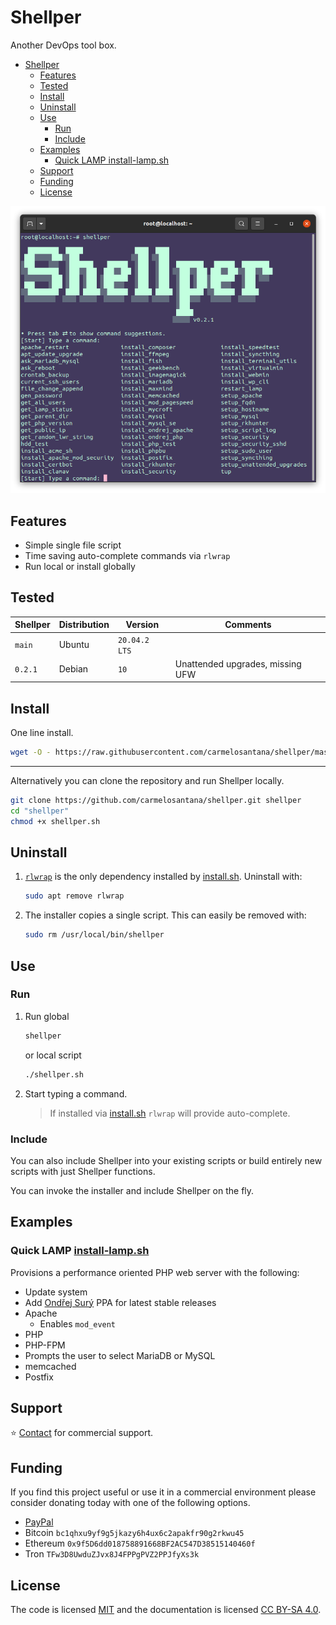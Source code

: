 # Shellper

Another DevOps tool box.

- [Shellper](#shellper)
  - [Features](#features)
  - [Tested](#tested)
  - [Install](#install)
  - [Uninstall](#uninstall)
  - [Use](#use)
    - [Run](#run)
    - [Include](#include)
  - [Examples](#examples)
    - [Quick LAMP install-lamp.sh](#quick-lamp-install-lampsh)
  - [Support](#support)
  - [Funding](#funding)
  - [License](#license)

[![Shellper screenshot](assets/shellper-screenshot.png)](https://www.youtube.com/watch?v=RiqMoP9DCSU)

## Features

- Simple single file script
- Time saving auto-complete commands via `rlwrap`
- Run local or install globally

## Tested

| Shellper | Distribution | Version       | Comments                         |
| -------- | ------------ | ------------- | -------------------------------- |
| `main`   | Ubuntu       | `20.04.2 LTS` |                                  |
| `0.2.1`  | Debian       | `10`          | Unattended upgrades, missing UFW |


## Install

One line install.

```bash
wget -O - https://raw.githubusercontent.com/carmelosantana/shellper/master/install.sh | sudo bash
```

---

Alternatively you can clone the repository and run Shellper locally.

```bash
git clone https://github.com/carmelosantana/shellper.git shellper
cd "shellper"
chmod +x shellper.sh
```

## Uninstall

1. [`rlwrap`](https://github.com/hanslub42/rlwrap) is the only dependency installed by [install.sh](install.sh). Uninstall with:

    ```bash
    sudo apt remove rlwrap
    ```

2. The installer copies a single script. This can easily be removed with:

    ```bash
    sudo rm /usr/local/bin/shellper
    ```

## Use

### Run

1. Run global

    ```bash
    shellper
    ```

    or local script

    ```bash
    ./shellper.sh
    ```

2. Start typing a command.

    > If installed via [install.sh](install.sh) `rlwrap` will provide auto-complete.

### Include

You can also include Shellper into your existing scripts or build entirely new scripts with just Shellper functions.

You can invoke the installer and include Shellper on the fly.

## Examples

### Quick LAMP [install-lamp.sh](examples/install-lamp.sh)

Provisions a performance oriented PHP web server with the following:

- Update system
- Add [Ondřej Surý](https://launchpad.net/~ondrej/+archive/ubuntu/php/) PPA for latest stable releases
- Apache
  - Enables `mod_event`
- PHP
- PHP-FPM
- Prompts the user to select MariaDB or MySQL
- memcached
- Postfix

## Support

⭐ [Contact](https://github.com/carmelosantana/) for commercial support.

## Funding

If you find this project useful or use it in a commercial environment please consider donating today with one of the following options.

- [PayPal](https://www.paypal.com/donate?hosted_button_id=5RKFT8CT6DAVE)
- Bitcoin `bc1qhxu9yf9g5jkazy6h4ux6c2apakfr90g2rkwu45`
- Ethereum `0x9f5D6dd018758891668BF2AC547D38515140460f`
- Tron `TFw3D8UwduZJvx8J4FPPgPVZ2PPJfyXs3k`

## License

The code is licensed [MIT](https://opensource.org/licenses/MIT) and the documentation is licensed [CC BY-SA 4.0](https://creativecommons.org/licenses/by-sa/4.0/).
